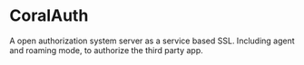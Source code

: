 # CoralAuth
A open authorization system server as a service based SSL. Including agent and roaming mode, to authorize the third party app.
